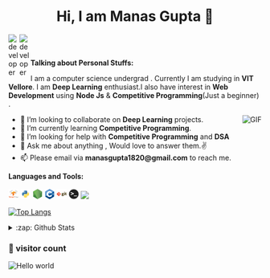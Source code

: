 <h1 align="center" > Hi, I am Manas Gupta 👋</h1>

<a href="https://www.linkedin.com/in/manas-gupta-253760192/">
<img align="left" alt="developer" width="22px" src="https://cdn.jsdelivr.net/npm/simple-icons@v3/icons/linkedin.svg" />
</a>

<a href="https://www.instagram.com/manasgupta1820/">
<img align="left" alt="developer" width="22px" src="https://cdn.jsdelivr.net/npm/simple-icons@v3/icons/instagram.svg" />
</a>

<br/>
<br/>

**Talking about Personal Stuffs:**

I am a computer science undergrad . Currently I am studying in __VIT Vellore__. I am __Deep Learning__ enthusiast.I also have interest in __Web Development__ using __Node Js__  &  __Competitive Programming__(Just a beginner) .

<img align="right" alt="GIF" src="https://media.giphy.com/media/fAcQ7d1Hnx2XlY6SMe/giphy.gif" />

- 👯 I’m looking to collaborate on __Deep Learning__ projects.
- 🌱 I’m currently learning __Competitive Programming__.
- 🤔 I’m looking for help with __Competitive Programming__ and __DSA__ 
- 💬 Ask me about anything , Would love to answer them.✌
- 📫 Please email via __manasgupta1820@gmail.com__ to reach me.

**Languages and Tools:**
<br/>
<br/>
<code><img height="20" src="https://raw.githubusercontent.com/github/explore/80688e429a7d4ef2fca1e82350fe8e3517d3494d/topics/tensorflow/tensorflow.png"></code>
<code><img height="20" src="https://raw.githubusercontent.com/github/explore/80688e429a7d4ef2fca1e82350fe8e3517d3494d/topics/python/python.png"></code>
<code><img height="20" src="https://raw.githubusercontent.com/github/explore/80688e429a7d4ef2fca1e82350fe8e3517d3494d/topics/nodejs/nodejs.png"></code>
<code><img height="20" src="https://raw.githubusercontent.com/github/explore/80688e429a7d4ef2fca1e82350fe8e3517d3494d/topics/cpp/cpp.png"></code>
<code><img height="20" src="https://raw.githubusercontent.com/github/explore/80688e429a7d4ef2fca1e82350fe8e3517d3494d/topics/git/git.png"></code>
<code><img height="20" src="https://raw.githubusercontent.com/github/explore/80688e429a7d4ef2fca1e82350fe8e3517d3494d/topics/terminal/terminal.png"></code>
<code><img height="20" src="https://upload.wikimedia.org/wikipedia/commons/thumb/1/10/CSS3_and_HTML5_logos_and_wordmarks.svg/791px-CSS3_and_HTML5_logos_and_wordmarks.svg.png"></code>


[![Top Langs](https://github-readme-stats.vercel.app/api/top-langs/?username=Manas1820&theme=radical&hide=javascript,C)](https://github.com/anuraghazra/github-readme-stats)

<details>
  <summary>:zap: Github Stats</summary>
  
  ![Manas's github stats](https://github-readme-stats.vercel.app/api?username=manas1820&show_icons=true&title_color=2257EA&icon_color=2257EA&bg_color=f7f7f7)
  
</details>

### 👀 visitor count

<img src="https://profile-counter.glitch.me/Manas1820/count.svg" alt="Hello world" />

